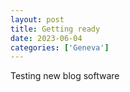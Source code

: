 ```yaml
---
layout: post
title: Getting ready
date: 2023-06-04
categories: ['Geneva']
---
```

Testing new blog software
